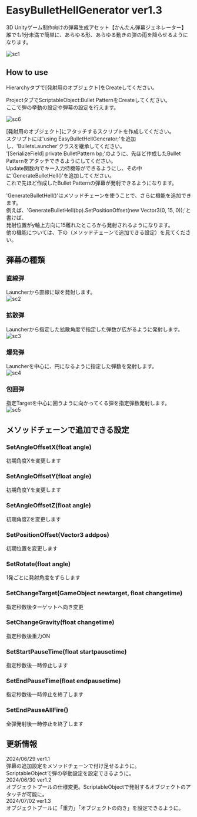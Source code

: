 # EasyBulletHellGenerator ver1.3
3D Unityゲーム制作向けの弾幕生成アセット【かんたん弾幕ジェネレーター】  
誰でも1分未満で簡単に、あらゆる形、あらゆる動きの弾の雨を降らせるようになります。

![sc1](https://github.com/NoranekoSan1000/EasyBulletHellGenerater/blob/main/img/sc1.png)

  
## How to use
Hierarchyタブで[発射用のオブジェクト]をCreateしてください。  

ProjectタブでScriptableObject:Bullet PatternをCreateしてください。  
ここで弾の挙動の設定や弾幕の設定を行えます。  

![sc6](https://github.com/NoranekoSan1000/EasyBulletHellGenerater/blob/main/img/sc6.png)

[発射用のオブジェクト]にアタッチするスクリプトを作成してください。  
スクリプトには'using EasyBulletHellGenerator;'を追加し、'BulletsLauncher'クラスを継承してください。  
'[SerializeField] private BulletPattern bp;'のように、先ほど作成したBullet Patternをアタッチできるようにしてください。  
Update関数内でキー入力待機等ができるようにし、その中に'GenerateBulletHell()'を追加してください。  
これで先ほど作成したBullet Patternの弾幕が発射できるようになります。  

'GenerateBulletHell()'はメソッドチェーンを使うことで、さらに機能を追加できます。  
例えば、'GenerateBulletHell(bp).SetPositionOffset(new Vector3(0, 15, 0));'と書けば、  
発射位置がy軸上方向に15離れたところから発射されるようになります。  
他の機能については、下の（メソッドチェーンで追加できる設定）を見てください。  

## 弾幕の種類  


### 直線弾  
Launcherから直線に球を発射します。  
![sc2](https://github.com/NoranekoSan1000/EasyBulletHellGenerater/blob/main/img/sc2.png)

### 拡散弾  
Launcherから指定した拡散角度で指定した弾数が広がるように発射します。  
![sc3](https://github.com/NoranekoSan1000/EasyBulletHellGenerater/blob/main/img/sc3.png)

### 爆発弾  
Launcherを中心に、円になるように指定した弾数を発射します。  
![sc4](https://github.com/NoranekoSan1000/EasyBulletHellGenerater/blob/main/img/sc4.png)

### 包囲弾   
指定Targetを中心に囲うように向かってくる弾を指定弾数発射します。  
![sc5](https://github.com/NoranekoSan1000/EasyBulletHellGenerater/blob/main/img/sc5.png)

  
## メソッドチェーンで追加できる設定

### SetAngleOffsetX(float angle)  
初期角度Xを変更します

### SetAngleOffsetY(float angle)  
初期角度Yを変更します

### SetAngleOffsetZ(float angle)  
初期角度Zを変更します

### SetPositionOffset(Vector3 addpos)  
初期位置を変更します

### SetRotate(float angle)  
1発ごとに発射角度をずらします

### SetChangeTarget(GameObject newtarget, float changetime)  
指定秒数後ターゲットへ向き変更

### SetChangeGravity(float changetime)  
指定秒数後重力ON

### SetStartPauseTime(float startpausetime)  
指定秒数後一時停止します

### SetEndPauseTime(float endpausetime)  
指定秒数後一時停止を終了します

### SetEndPauseAllFire()  
全弾発射後一時停止を終了します


## 更新情報
2024/06/29 ver1.1  
弾幕の追加設定をメソッドチェーンで付け足せるように。  
ScriptableObjectで弾の挙動設定を設定できるように。  
2024/06/30 ver1.2  
オブジェクトプールの仕様変更。ScriptableObjectで発射するオブジェクトのアタッチが可能に。  
2024/07/02 ver1.3  
オブジェクトプールに「重力」「オブジェクトの向き」を設定できるように。

